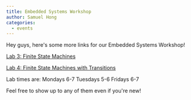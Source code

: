 ```yaml
---
title: Embedded Systems Workshop
author: Samuel Hong
categories:
  - events
---
```


Hey guys, here's some more links for our Embedded Systems Workshop!

<a href="https://docs.google.com/a/ucr.edu/document/d/17M72gDyaAkelV7XuJCH_XDmI7P8vaUpJEi1M0eB18N4/">Lab 3: Finite State Machines</a>

<a href="https://docs.google.com/a/ucr.edu/document/d/1_TXgttUMXbfr7aX0PElsjWE7GMc0NcGTbcCjcpLSrR4/">Lab 4: Finite State Machines with Transitions</a>

Lab times are:
Mondays 6-7
Tuesdays 5-6
Fridays 6-7

Feel free to show up to any of them even if you're new!
